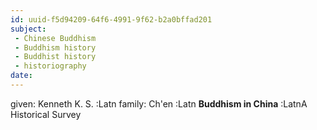 ```yaml
---
id: uuid-f5d94209-64f6-4991-9f62-b2a0bffad201
subject: 
 - Chinese Buddhism
 - Buddhism history
 - Buddhist history
 - historiography
date: 
---
```


given: Kenneth K. S. :Latn
family: Ch'en :Latn
**Buddhism in China** :LatnA Historical Survey